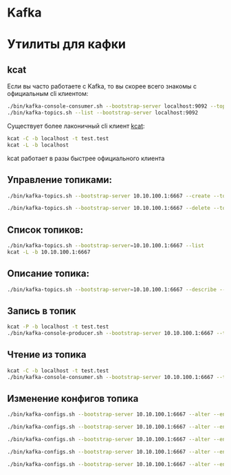 # Kafka

# Утилиты для кафки
## kcat
Если вы часто работаете с Kafka, то вы скорее всего знакомы с официальным cli клиентом:
```bash
./bin/kafka-console-consumer.sh --bootstrap-server localhost:9092 --topic test.test --from-beginning
./bin/kafka-topics.sh --list --bootstrap-server localhost:9092
```

Существует более лаконичный cli клиент [kcat](https://github.com/edenhill/kcat):
```bash
kcat -C -b localhost -t test.test
kcat -L -b localhost
```

kcat работает в разы быстрее официального клиента


## Управление топиками:
```bash
./bin/kafka-topics.sh --bootstrap-server 10.10.100.1:6667 --create --topic test.test --partitions 2 --replication-factor 1

./bin/kafka-topics.sh --bootstrap-server 10.10.100.1:6667 --delete --topic test.test
```

## Список топиков:
```bash
./bin/kafka-topics.sh --bootstrap-server=10.10.100.1:6667 --list
kcat -L -b 10.10.100.1:6667
```

## Описание топика:
```bash
./bin/kafka-topics.sh --bootstrap-server=10.10.100.1:6667 --describe --topic test.test
```

## Запись в топик
```bash
kcat -P -b localhost -t test.test
./bin/kafka-console-producer.sh --bootstrap-server 10.10.100.1:6667 --topic test.test
```

## Чтение из топика
```bash
kcat -C -b localhost -t test.test
./bin/kafka-console-consumer.sh --bootstrap-server 10.10.100.1:6667 --topic test.test
```

## Изменение конфигов топика
```bash
./bin/kafka-configs.sh --bootstrap-server 10.10.100.1:6667 --alter --entity-type topics --entity-name test.test --add-config retention.ms=-1
```

```bash
./bin/kafka-configs.sh --bootstrap-server 10.10.100.1:6667 --alter --entity-type topics --entity-name test.test --add-config retention.bytes=-1
```

```bash
./bin/kafka-configs.sh --bootstrap-server 10.10.100.1:6667 --alter --entity-type topics --entity-name test.test --add-config retention.ms=-1
```

```bash
./bin/kafka-configs.sh --bootstrap-server 10.10.100.1:6667 --alter --entity-type topics --entity-name test.test --add-config cleanup.policy=compact
```

```bash
./bin/kafka-configs.sh --bootstrap-server 10.10.100.1:6667 --alter --entity-type topics --entity-name test.test --delete-config retention.bytes --delete-config retention.ms
```
